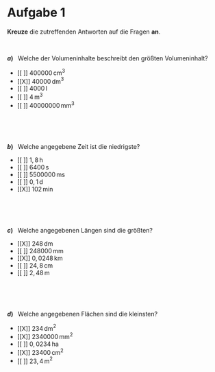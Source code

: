 <!--
version:  0.0.1

language: de

@style
input {
    text-align: center;
}

.flex-container {
    display: flex;
    flex-wrap: wrap;
    align-items: stretch;
    gap: 20px;
}

.flex-child {
    flex: 1;
    min-width: 350px;
    margin-right: 20px;
}

@media (max-width: 400px) {
    .flex-child {
        flex: 100%;
        margin-right: 0;
    }
}
@end

formula: \carry   \textcolor{red}{\scriptsize #1}
formula: \digit   \rlap{\carry{#1}}\phantom{#2}#2
formula: \permil  \text{‰}

import: https://raw.githubusercontent.com/liaTemplates/algebrite/master/README.md
import: https://raw.githubusercontent.com/LiaTemplates/Tikz-Jax/main/README.md

script: https://cdn.jsdelivr.net/gh/LiaTemplates/Tikz-Jax@main/dist/index.js

@round
<script>
  let value = `@input`;
  if (value.startsWith("@")) {
    ""
  } else {
    value = JSON.parse(value);
    value = value[0]
    value = value.replace(/,/g, ".");
    value = parseFloat(value);
    value = Math.round(value * Math.pow(10,@1)) / Math.pow(10,@1);
    value == @0
  }
</script>
@end

tags: Einheiten, Länge, Zeit, Masse, Fläche, Volumen, leicht

-->





# Aufgabe 1


**Kreuze** die zutreffenden Antworten auf die Fragen **an**.

<br>

<section class="flex-container">

<div class="flex-child">

__$a)\;\;$__ Welche der Volumeninhalte beschreibt den größten Volumeninhalt?


- [[ ]] $400000\,$cm$^3$
- [[X]] $40000\,$dm$^3$
- [[ ]] $4000\,$l
- [[ ]] $4\,$m$^3$
- [[ ]] $40000000\,$mm$^3$

<br>
<br>
<br>

</div>

</section>



<section class="flex-container">

<div class="flex-child">

__$b)\;\;$__ Welche angegebene Zeit ist die niedrigste?


- [[ ]] $1,8\,$h
- [[ ]] $6400\,$s
- [[ ]] $5500000\,$ms
- [[ ]] $0,1\,$d
- [[X]] $102\,$min

<br>
<br>
<br>

</div>

</section>





<section class="flex-container">

<div class="flex-child">

__$c)\;\;$__ Welche angegebenen Längen sind die größten?


- [[X]] $248\,$dm
- [[ ]] $248000\,$mm
- [[X]] $0,0248\,$km
- [[ ]] $24,8\,$cm
- [[ ]] $2,48\,$m

<br>
<br>
<br>

</div>

</section>







<section class="flex-container">

<div class="flex-child">

__$d)\;\;$__ Welche angegebenen Flächen sind die kleinsten?


- [[X]] $234\,$dm$^2$
- [[X]] $2340000\,$mm$^2$
- [[ ]] $0,0234\,$ha
- [[X]] $23400\,$cm$^2$
- [[ ]] $23,4\,$m$^2$

<br>
<br>
<br>

</div>

</section>


<br>
<br>
<br>
<br>
<br>